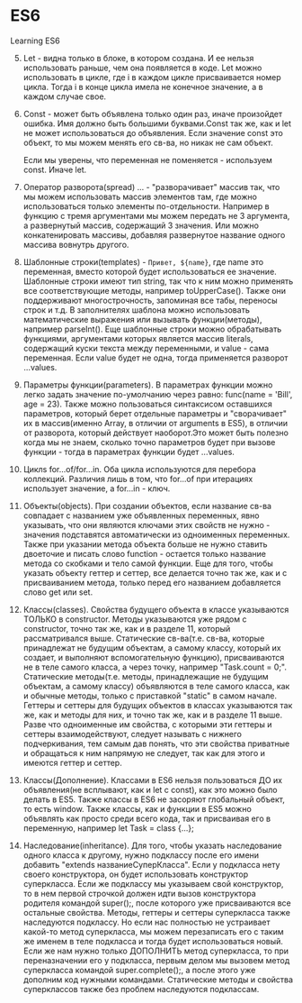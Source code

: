 # ES6
Learning ES6

5. Let - видна только в блоке, в котором создана. И ее нельзя использовать раньше, чем она появляется в коде. Let можно использовать в цикле, где i в каждом цикле присваивается номер цикла. Тогда i в конце цикла имела не конечное значение, а в каждом случае свое. 

6. Const - может быть объявлена только один раз, иначе произойдет ошибка. Имя должно быть большими буквами.Const так же, как и let не может использоваться до объявления. Если значение const это объект, то мы можем менять его св-ва, но никак не сам объект.

    Если мы уверены, что переменная не поменяется - используем const. Иначе let.

7. Оператор разворота(spread) ... - "разворачивает" массив так, что мы можем использовать массив элементов там, где можно использоваться только элементы по-отдельности. Например в функцию с тремя аргументами мы можем передать не 3 аргумента, а развернутый массив, содержащий 3 значения. Или можно конкатенировать массивы, добавляя развернутое название одного массива вовнутрь другого.

8. Шаблонные строки(templates) - `Привет, ${name}`, где name это переменная, вместо которой будет использоваться ее значение. Шаблонные строки имеют тип string, так что к ним можно применять все соответствующие методы, например toUpperCase(). Также они поддерживают многострочность, запоминая все табы, переносы строк и т.д. В заполнителях шаблона можно использовать математические выражения или вызывать функции(методы), например parseInt(). Еще шаблонные строки можно обрабатывать функциями, аргументами которых является массив literals, содержащий куски текста между переменными, и value - сама переменная. Если value будет не одна, тогда применяется разворот ...values. 

9. Параметры функции(parameters). В параметрах функции можно легко задать значение по-умолчанию через равно: func(name = 'Bill', age = 23). Также можно пользоваться синтаксисом оставшихся параметров, который берет отдельные параметры и "сворачивает" их в массив(именно Array, в отличии от arguments в ES5), в отличии от  разворота, который действует наоборот.Это может быть полезно когда мы не знаем, сколько точно параметров будет при вызове функции - тогда в параметрах функции будет ...values.

10. Циклs for...of/for...in. Оба цикла используются для перебора коллекций. Различия лишь в том, что for...of при итерациях использует значение, а for...in - ключ. 

11. Объекты(objects). При создании объектов, если название св-ва совпадает с названием уже объявленных переменных, явно указывать, что они являются ключами этих свойств не нужно - значения подставятся автоматически из одноименных переменных. Также при указании метода объекта больше не нужно ставить двоеточие и писать слово function - остается только название метода со скобками и тело самой функции. Еще для того, чтобы указать объекту геттер и сеттер, все делается точно так же, как и с присваиванием метода, только перед его названием добавляется слово get или set.

12. Классы(classes). Свойства будущего объекта в классе указываются ТОЛЬКО в constructor. Методы указываются уже рядом с constructor, точно так же, как и в разделе 11, который рассматривался выше.
Статические св-ва(т.е. св-ва, которые принадлежат не будущим объектам, а самому классу, который их создает, и выполняют вспомогательную функцию), присваиваются не в теле самого класса, а через точку, например "Task.count = 0;". Статические методы(т.е. методы, принадлежащие не будущим объектам, а самому классу) объявляются в теле самого класса, как и обычные методы, только с приставкой "static" в самом начале. Геттеры и сеттеры для будущих объектов в классах указываются так же, как и методы для них, и точно так же, как и в разделе 11 выше. Разве что одноименные им свойства, с которыми эти геттеры и сеттеры взаимодействуют, следует называть с нижнего подчеркивания, тем самым дав понять, что эти свойства приватные и обращаться к ним напрямую не следует, так как для этого и имеются геттер и сеттер.

12. Классы(Дополнение). Классами в ES6 нельзя пользоваться ДО их объявления(не всплывают, как и let с const), как это можно было делать в ES5. Также классы в ES6 не засоряют глобальный объект, то есть window. Также классы, как и функции в ES5 можно объявлять как просто среди всего кода, так и присваивая его в переменную, например let Task = class {...};

13. Наследование(inheritance). Для того, чтобы указать наследование одного класса к другому, нужно подклассу после его имени добавить "extends названиеСуперКласса". Если у подкласса нету своего конструктора, он будет использовать конструктор суперкласса. Если же подклассу мы указываем свой конструктор, то в нем первой строчкой должен идти вызов конструктора родителя командой super();, после которого уже присваиваются все остальные свойства. Методы, геттеры и сеттеры суперкласса также наследуются подклассу. Но если нас полностью не устраивает какой-то метод суперкласса, мы можем перезаписать его с таким же именем в теле подкласса и тогда будет использоваться новый. Если же нам нужно только ДОПОЛНИТЬ метод суперкласса, то при переназначении его у подкласса, первым делом мы вызовем метод суперкласса командой super.complete();, а после этого уже дополним код нужными командами. Статические  методы и свойства суперклассов также без проблем наследуются подклассам.